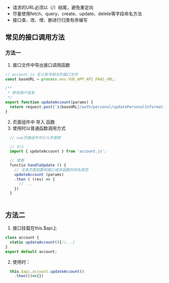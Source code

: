 - 请求的URL必须以（/）结尾，避免重定向
- 尽量使用fetch、query、create、update、delete等字段命名方法
- 接口查、改、增、删进行归类有序编写

## 常见的接口调用方法
### 方法一 
1. 接口文件中导出接口调用函数

```js
// account.js 定义账号相关的接口文件
const baseURL = process.env.VUE_APP_API_PAAS_URL;

/**
 * 修改用户信息
 */
export function updateAccount(params) {
  return request.post(`${baseURL}/auth/personal/updatePersonalInformation`, params);
}
```
2. 页面组件中 导入 函数
3. 使用时以普通函数调用方式
```js
  // vue页面组件中引入并使用

  // 引入
  import { updateAccount } from 'account.js';

  // 使用
  functio handleUpdate () {
    // 注意页面函数和接口请求函数的命名规范
    updateAccount (params)
    .then ( (res) => {
      // ...
    })
  }
  
```

## 方法二
1. 接口挂载在this.$api上
  ```js
  class account {
    static updataAccount(){//...}
  }
  export default account;
  ```
2. 使用时：
  ```js
    this.$api.account.updateAccount()
      .then(()=>{})
  ```